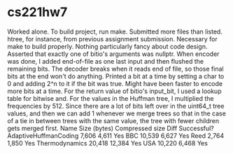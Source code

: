 # cs221hw7
  Worked alone.
  To build project, run make.
  Submitted more files than listed. htree, for instance, from previous
  assignment submission. Necessary for make to build properly.
  Nothing particularly fancy about code design. Asserted that exactly one of
  bitio's arguments was nullptr. When encoder was done, I added end-of-file
  as one last input and then flushed the remaining bits. The decoder breaks
  when it reads end of file, so those final bits at the end won't do anything.
  Printed a bit at a time by setting a char to 0 and adding 2^n to it if the bit
  was true. Might have been faster to encode more bits at a time. For the return
  value of bitio's input_bit, I used a lookup table for bitwise and. For the
  values in the Huffman tree, I multiplied the frequencies by 512. Since there
  are a lot of bits left over in the uint64_t tree values, and then we can add 1
  whenever we merge trees so that in the case of a tie in between trees with the
  same value, the tree with fewer children gets merged first.
Name                    Size (bytes)  Compressed size   Diff Successful?
AdaptiveHuffmanCoding   7,606         4,611             Yes
BBC                     10,539        6,627             Yes
Reed                    2,764         1,850             Yes
Thermodynamics          20,418        12,384            Yes
USA                     10,220        6,468             Yes
